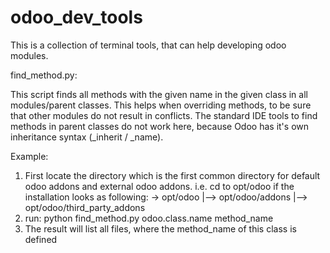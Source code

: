 # odoo_dev_tools
This is a collection of terminal tools, that can help developing odoo modules.

find_method.py:

This script finds all methods with the given name in the given class in all modules/parent classes. This helps when overriding methods, to be sure that other modules do not result in conflicts. The standard IDE tools to find methods in parent classes do not work here, because Odoo has it's own inheritance syntax (_inherit / _name).

Example:
1) First locate the directory which is the first common directory for default odoo addons and external odoo addons.
 i.e. cd to opt/odoo if the installation looks as following:
    -> opt/odoo
    |--> opt/odoo/addons
    |--> opt/odoo/third_party_addons
2) run:  python find_method.py odoo.class.name method_name
3) The result will list all files, where the method_name of this class is defined
